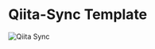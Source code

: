 # Qiita-Sync Template

![Qiita Sync](https://github.com/tomoron/qiita/actions/workflows/qiita_sync_check.yml/badge.svg)

